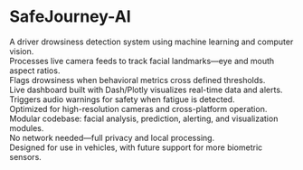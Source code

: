 # SafeJourney-AI

A driver drowsiness detection system using machine learning and computer vision.  
Processes live camera feeds to track facial landmarks—eye and mouth aspect ratios.  
Flags drowsiness when behavioral metrics cross defined thresholds.  
Live dashboard built with Dash/Plotly visualizes real-time data and alerts.  
Triggers audio warnings for safety when fatigue is detected.  
Optimized for high-resolution cameras and cross-platform operation.  
Modular codebase: facial analysis, prediction, alerting, and visualization modules.  
No network needed—full privacy and local processing.  
Designed for use in vehicles, with future support for more biometric sensors.
